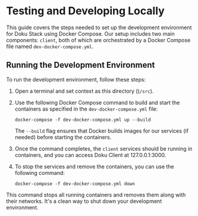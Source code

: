 # Testing and Developing Locally

This guide covers the steps needed to set up the development environment for Doku Stack using Docker Compose. Our setup includes two main components: `client`, both of which are orchestrated by a Docker Compose file named `dev-docker-compose.yml`.

## Running the Development Environment

To run the development environment, follow these steps:

1. Open a terminal and set context as this directory ()`/src`).

3. Use the following Docker Compose command to build and start the containers as specified in the `dev-docker-compose.yml` file:

    ```
    docker-compose -f dev-docker-compose.yml up --build
    ```

    The `--build` flag ensures that Docker builds images for our services (if needed) before starting the containers.

4. Once the command completes, the `client` services should be running in containers, and you can access Doku Client at 127.0.0.1:3000.

5. To stop the services and remove the containers, you can use the following command:

    ```
    docker-compose -f dev-docker-compose.yml down
    ```

This command stops all running containers and removes them along with their networks. It's a clean way to shut down your development environment.
